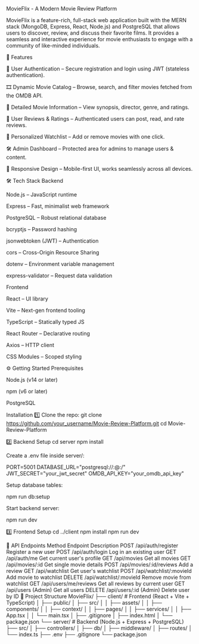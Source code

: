 MovieFlix - A Modern Movie Review Platform

MovieFlix is a feature-rich, full-stack web application built with the MERN stack (MongoDB, Express, React, Node.js) and PostgreSQL that allows users to discover, review, and discuss their favorite films. It provides a seamless and interactive experience for movie enthusiasts to engage with a community of like-minded individuals.

🚀 Features

🔐 User Authentication – Secure registration and login using JWT (stateless authentication).

🎞 Dynamic Movie Catalog – Browse, search, and filter movies fetched from the OMDB API.

📖 Detailed Movie Information – View synopsis, director, genre, and ratings.

📝 User Reviews & Ratings – Authenticated users can post, read, and rate reviews.

🎯 Personalized Watchlist – Add or remove movies with one click.

🛠 Admin Dashboard – Protected area for admins to manage users & content.

📱 Responsive Design – Mobile-first UI, works seamlessly across all devices.

🛠 Tech Stack
Backend

Node.js – JavaScript runtime

Express – Fast, minimalist web framework

PostgreSQL – Robust relational database

bcryptjs – Password hashing

jsonwebtoken (JWT) – Authentication

cors – Cross-Origin Resource Sharing

dotenv – Environment variable management

express-validator – Request data validation

Frontend

React – UI library

Vite – Next-gen frontend tooling

TypeScript – Statically typed JS

React Router – Declarative routing

Axios – HTTP client

CSS Modules – Scoped styling

⚙️ Getting Started
Prerequisites

Node.js (v14 or later)

npm (v6 or later)

PostgreSQL

Installation
1️⃣ Clone the repo:
git clone https://github.com/your_username/Movie-Review-Platform.git
cd Movie-Review-Platform

2️⃣ Backend Setup
cd server
npm install


Create a .env file inside server/:

PORT=5001
DATABASE_URL="postgresql://<user>:<password>@<host>:<port>/<database>"
JWT_SECRET="your_jwt_secret"
OMDB_API_KEY="your_omdb_api_key"


Setup database tables:

npm run db:setup


Start backend server:

npm run dev

3️⃣ Frontend Setup
cd ../client
npm install
npm run dev

📡 API Endpoints
Method	Endpoint	Description
POST	/api/auth/register	Register a new user
POST	/api/auth/login	Log in an existing user
GET	/api/auth/me	Get current user's profile
GET	/api/movies	Get all movies
GET	/api/movies/:id	Get single movie details
POST	/api/movies/:id/reviews	Add a review
GET	/api/watchlist	Get user's watchlist
POST	/api/watchlist/:movieId	Add movie to watchlist
DELETE	/api/watchlist/:movieId	Remove movie from watchlist
GET	/api/users/me/reviews	Get all reviews by current user
GET	/api/users (Admin)	Get all users
DELETE	/api/users/:id (Admin)	Delete user by ID
📂 Project Structure
MovieFlix/
├── client/          # Frontend (React + Vite + TypeScript)
│   ├── public/
│   ├── src/
│   │   ├── assets/
│   │   ├── components/
│   │   ├── context/
│   │   ├── pages/
│   │   ├── services/
│   │   ├── App.tsx
│   │   └── main.tsx
│   ├── .gitignore
│   ├── index.html
│   └── package.json
└── server/          # Backend (Node.js + Express + PostgreSQL)
    ├── src/
    │   ├── controllers/
    │   ├── db/
    │   ├── middleware/
    │   ├── routes/
    │   └── index.ts
    ├── .env
    ├── .gitignore
    └── package.json
